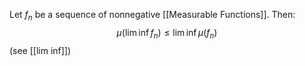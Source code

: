 Let $f_{n}$ be a sequence of nonnegative [[Measurable Functions]].
Then:
$$
\mu(\lim\inf f_{n})\leq \lim\inf \mu(f_{n})
$$
(see [[lim inf]])

